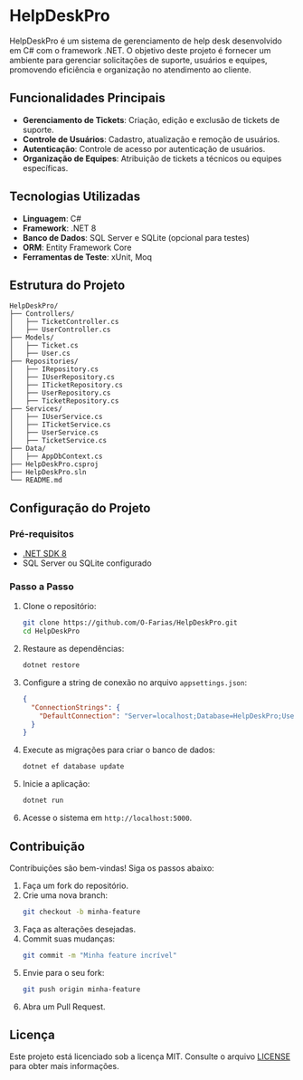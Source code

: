 # HelpDeskPro

HelpDeskPro é um sistema de gerenciamento de help desk desenvolvido em C# com o framework .NET. O objetivo deste projeto é fornecer um ambiente para gerenciar solicitações de suporte, usuários e equipes, promovendo eficiência e organização no atendimento ao cliente.

## Funcionalidades Principais

- **Gerenciamento de Tickets**: Criação, edição e exclusão de tickets de suporte.
- **Controle de Usuários**: Cadastro, atualização e remoção de usuários.
- **Autenticação**: Controle de acesso por autenticação de usuários.
- **Organização de Equipes**: Atribuição de tickets a técnicos ou equipes específicas.

## Tecnologias Utilizadas

- **Linguagem**: C#
- **Framework**: .NET 8
- **Banco de Dados**: SQL Server e SQLite (opcional para testes)
- **ORM**: Entity Framework Core
- **Ferramentas de Teste**: xUnit, Moq

## Estrutura do Projeto

```
HelpDeskPro/
├── Controllers/
│   ├── TicketController.cs
│   ├── UserController.cs
├── Models/
│   ├── Ticket.cs
│   ├── User.cs
├── Repositories/
│   ├── IRepository.cs
│   ├── IUserRepository.cs
│   ├── ITicketRepository.cs
│   ├── UserRepository.cs
│   ├── TicketRepository.cs
├── Services/
│   ├── IUserService.cs
│   ├── ITicketService.cs
│   ├── UserService.cs
│   ├── TicketService.cs
├── Data/
│   ├── AppDbContext.cs
├── HelpDeskPro.csproj
├── HelpDeskPro.sln
└── README.md
```

## Configuração do Projeto

### Pré-requisitos

- [.NET SDK 8](https://dotnet.microsoft.com/download/dotnet/8.0)
- SQL Server ou SQLite configurado

### Passo a Passo

1. Clone o repositório:
   ```bash
   git clone https://github.com/O-Farias/HelpDeskPro.git
   cd HelpDeskPro
   ```

2. Restaure as dependências:
   ```bash
   dotnet restore
   ```

3. Configure a string de conexão no arquivo `appsettings.json`:
   ```json
   {
     "ConnectionStrings": {
       "DefaultConnection": "Server=localhost;Database=HelpDeskPro;User Id=seu_usuario;Password=sua_senha;"
     }
   }
   ```

4. Execute as migrações para criar o banco de dados:
   ```bash
   dotnet ef database update
   ```

5. Inicie a aplicação:
   ```bash
   dotnet run
   ```

6. Acesse o sistema em `http://localhost:5000`.


## Contribuição

Contribuições são bem-vindas! Siga os passos abaixo:

1. Faça um fork do repositório.
2. Crie uma nova branch:
   ```bash
   git checkout -b minha-feature
   ```
3. Faça as alterações desejadas.
4. Commit suas mudanças:
   ```bash
   git commit -m "Minha feature incrível"
   ```
5. Envie para o seu fork:
   ```bash
   git push origin minha-feature
   ```
6. Abra um Pull Request.

## Licença

Este projeto está licenciado sob a licença MIT. Consulte o arquivo [LICENSE](LICENSE) para obter mais informações.


